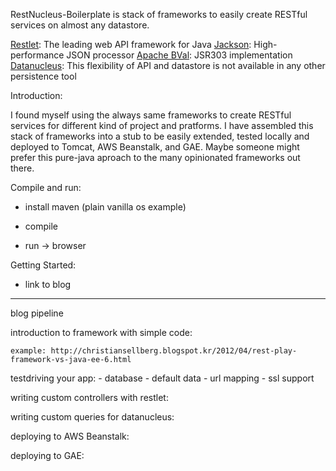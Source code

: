 RestNucleus-Boilerplate is stack of frameworks to easily create RESTful services on almost any datastore. 

[Restlet](http://www.restlet.org): The leading web API framework for Java
[Jackson](http://jackson.codehaus.org): High-performance JSON processor
[Apache BVal](http://bval.apache.org/): JSR303 implementation
[Datanucleus](http://www.datanucleus.org): This flexibility of API and datastore is not available in any other persistence tool

Introduction:

I found myself using the always same frameworks to create RESTful services for different kind of project and pratforms. I have assembled this stack of frameworks into a stub to be easily extended, tested locally and deployed to Tomcat, AWS Beanstalk, and GAE. Maybe someone might prefer this pure-java aproach to the many opinionated frameworks out there. 


Compile and run:

- install maven (plain vanilla os example)

- compile

- run -> browser


Getting Started:

- link to blog

___________________________________________
blog pipeline

introduction to framework with simple code:

	example: http://christiansellberg.blogspot.kr/2012/04/rest-play-framework-vs-java-ee-6.html

testdriving your app:
	- database
	- default data
	- url mapping
	- ssl support

writing custom controllers with restlet:

writing custom queries for datanucleus:

deploying to AWS Beanstalk:

deploying to GAE:


